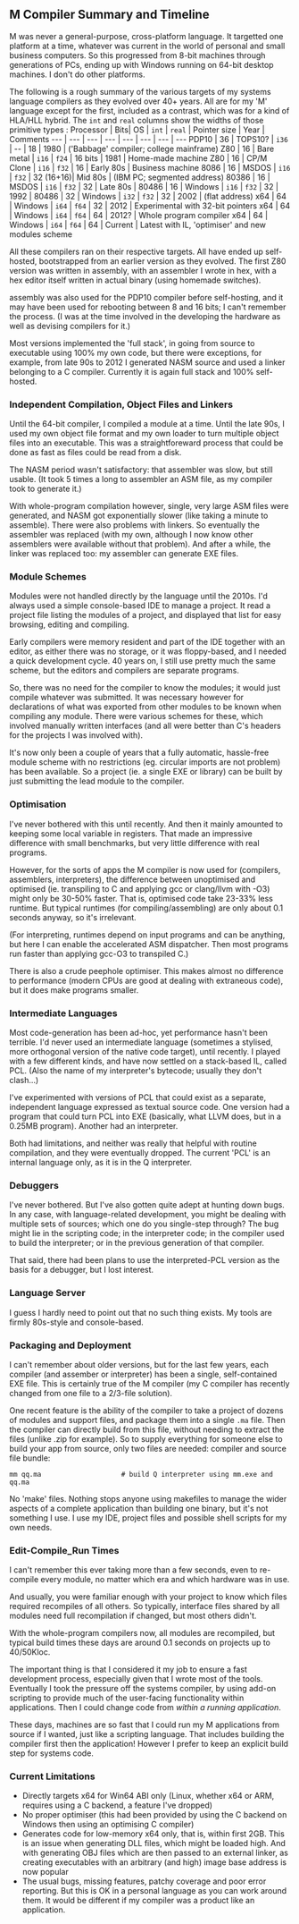 ## M Compiler Summary and Timeline

M was never a general-purpose, cross-platform language. It targetted one platform at a time, whatever was current in the world of personal and small business computers. So this progressed from 8-bit machines through generations of PCs, ending up with Windows running on 64-bit desktop machines. I don't do other platforms.

The following is a rough summary of the various targets of my systems language compilers as they evolved over 40+ years. All are for my 'M' language except for the first, included as a contrast, which was for a kind of HLA/HLL hybrid. The `int` and `real` columns show the widths of those primitive types
:
Processor | Bits| OS | `int` | `real` | Pointer size | Year | Comments
--- | --- | --- | --- | --- | --- | --- | ---
PDP10 | 36 | TOPS10?  | `i36` | -- | 18 | 1980 | ('Babbage' compiler; college mainframe)
Z80 | 16 | Bare metal | `i16` | `f24` | 16 bits | 1981 | Home-made machine
Z80 | 16 | CP/M Clone | `i16` | `f32` | 16 | Early 80s | Business machine
8086 | 16 | MSDOS | `i16` | `f32` | 32 (16+16)| Mid 80s | (IBM PC; segmented address)
80386 | 16 | MSDOS | `i16` | `f32` | 32 | Late 80s |
80486 | 16 | Windows | `i16` | `f32` | 32 | 1992 |
80486 | 32 | Windows | `i32` | `f32` | 32 | 2002 | (flat address)
x64   | 64 | Windows | `i64` | `f64` | 32 | 2012 | Experimental with 32-bit pointers
x64   | 64 | Windows | `i64` | `f64` | 64 | 2012? | Whole program compiler
x64   | 64 | Windows | `i64` | `f64` | 64 | Current | Latest with IL, 'optimiser' and new modules scheme

All these compilers ran on their respective targets. All have ended up self-hosted, bootstrapped from an earlier version as they evolved. The first Z80 version was written in assembly, with an assembler I wrote in hex, with a hex editor itself written in actual binary (using homemade switches).

assembly was also used for the PDP10 compiler before self-hosting, and it may have been used for rebooting between 8 and 16 bits; I can't remember the process. (I was at the time involved in the developing the hardware as well as devising compilers for it.)

Most versions implemented the 'full stack', in going from source to executable using 100% my own code, but there were exceptions, for example, from late 90s to 2012 I generated NASM source and used a linker belonging to a C compiler. Currently it is again full stack and 100% self-hosted.

### Independent Compilation, Object Files and Linkers

Until the 64-bit compiler, I compiled a module at a time. Until the late 90s, I used my own object file format and my own loader to turn multiple object files into an executable. This was a straightforeward process that could be done as fast as files could be read from a disk.

The NASM period wasn't satisfactory: that assembler was slow, but still usable. (It took 5 times a long to assembler an ASM file, as my compiler took to generate it.)

With whole-program compilation however, single, very large ASM files were generated, and NASM got exponentially slower (like taking a minute to assemble). There were also problems with linkers. So eventually the assembler was replaced (with my own, although I now know other assemblers were available without that problem). And after a while, the linker was replaced too: my assembler can generate EXE files.

### Module Schemes

Modules were not handled directly by the language until the 2010s. I'd always used a simple console-based IDE to manage a project. It read a project file listing the modules of a project, and displayed that list for easy browsing, editing and compiling.

Early compilers were memory resident and part of the IDE together with an editor, as either there was no storage, or it was floppy-based, and I needed a quick development cycle. 40 years on, I still use pretty much the same scheme, but the editors and compilers are separate programs.

So, there was no need for the compiler to know the modules; it would just compile whatever was submitted. It was necessary however for declarations of what was exported from other modules to be known when compiling any module. There were various schemes for these, which involved manually written interfaces (and all were better than C's headers for the projects I was involved with).

It's now only been a couple of years that a fully automatic, hassle-free module scheme with no restrictions (eg. circular imports are not problem) has been available. So a project (ie. a single EXE or library) can be built by just submitting the lead module to the compiler.

### Optimisation

I've never bothered with this until recently. And then it mainly amounted to keeping some local variable in registers. That made an impressive difference with small benchmarks, but very little difference with real programs.

However, for the sorts of apps the M compiler is now used for (compilers, assemblers, interpreters), the difference between unoptimised and optimised (ie. transpiling to C and applying gcc or clang/llvm with -O3) might only be 30-50% faster. That is, optimised code take 23-33% less runtime. But typical runtimes (for compiling/assembling) are only about 0.1 seconds anyway, so it's irrelevant.

(For interpreting, runtimes depend on input programs and can be anything, but here I can enable the accelerated ASM dispatcher. Then most programs run faster than applying gcc-O3 to transpiled C.)

There is also a crude peephole optimiser. This makes almost no difference to performance (modern CPUs are good at dealing with extraneous code), but it does make programs smaller.

### Intermediate Languages

Most code-generation has been ad-hoc, yet performance hasn't been terrible. I'd never used an intermediate language (sometimes a stylised, more orthogonal version of the native code target), until recently. I played with a few different kinds, and have now settled on a stack-based IL, called PCL. (Also the name of my interpreter's bytecode; usually they don't clash...)

I've experimented with versions of PCL that could exist as a separate, independent language expressed as textual source code. One version had a program that could turn PCL into EXE (basically, what LLVM does, but in a 0.25MB program). Another had an interpreter.

Both had limitations, and neither was really that helpful with routine compilation, and they were eventually dropped. The current 'PCL' is an internal language only, as it is in the Q interpreter.

### Debuggers

I've never bothered. But I've also gotten quite adept at hunting down bugs. In any case, with language-related development, you might be dealing with multiple sets of sources; which one do you single-step through? The bug might lie in the scripting code; in the interpreter code; in the compiler used to build the interpreter; or in the previous generation of that compiler.

That said, there had been plans to use the interpreted-PCL version as the basis for a debugger, but I lost interest.

### Language Server

I guess I hardly need to point out that no such thing exists. My tools are firmly 80s-style and console-based.

### Packaging and Deployment

I can't remember about older versions, but for the last few years, each compiler (and assember or interpreter) has been a single, self-contained EXE file. This is certainly true of the M compiler (my C compiler has recently changed from one file to a 2/3-file solution).

One recent feature is the ability of the compiler to take a project of dozens of modules and support files, and package them into a single `.ma` file. Then the compiler can directly build from this file, without needing to extract the files (unlike .zip for example). So to supply everything for someone else to build your app from source, only two files are needed: compiler and source file bundle:

    mm qq.ma                    # build Q interpreter using mm.exe and qq.ma

No 'make' files. Nothing stops anyone using makefiles to manage the wider aspects of a complete application than building one binary, but it's not something I use. I use my IDE, project files and possible shell scripts for my own needs.

### Edit-Compile_Run Times

I can't remember this ever taking more than a few seconds, even to re-compile every module, no matter which era and which hardware was in use.

And usually, you were familiar enough with your project to know which files required recompiles of all others. So typically, interface files shared by all modules need full recompilation if changed, but most others didn't.

With the whole-program compilers now, all modules are recompiled, but typical build times these days are around 0.1 seconds on projects up to 40/50Kloc.

The important thing is that I considered it my job to ensure a fast development process, especially given that I wrote most of the tools. Eventually I took the pressure off the systems compiler, by using add-on scripting to provide much of the user-facing functionality within applications. Then I could change code from *within a running application*.

These days, machines are so fast that I could run my M applications from source if I wanted, just like a scripting language. That includes building the compiler first then the application! However I prefer to keep an explicit build step for systems code.

### Current Limitations

* Directly targets x64 for Win64 ABI only (Linux, whether x64 or ARM, requires using a C backend, a feature I've dropped)
* No proper optimiser (this had been provided by using the C backend on Windows then using an optimising C compiler)
* Generates code for low-memory x64 only, that is, within first 2GB. This is an issue when generating DLL files, which might be loaded high. And with generating OBJ files which are then passed to an external linker, as creating executables with an arbitrary (and high) image base address is now popular
* The usual bugs, missing features, patchy coverage and poor error reporting. But this is OK in a personal language as you can work around them. It would be different if my compiler was a product like an application.
